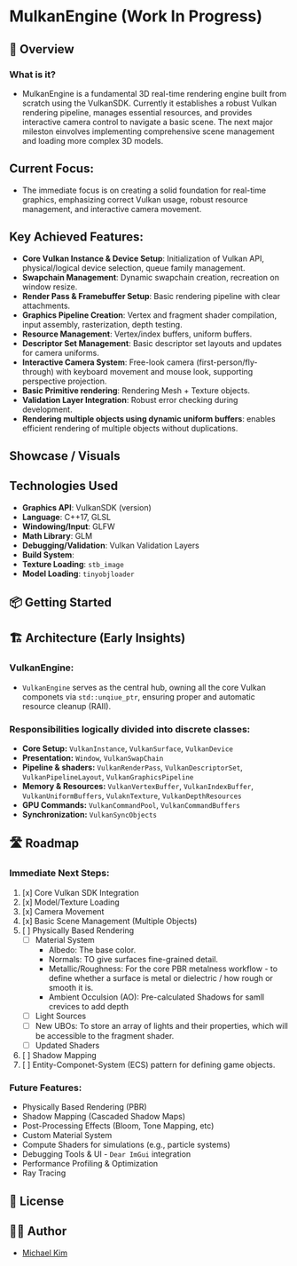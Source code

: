 # MulkanEngine (Work In Progress)

## 🚀 Overview

### What is it?
- MulkanEngine is a fundamental 3D real-time rendering engine built from scratch using the VulkanSDK. Currently it establishes a robust Vulkan rendering pipeline, manages essential resources, and provides interactive camera control to navigate a basic scene. The next major mileston einvolves implementing comprehensive scene management and loading more complex 3D models.

## Current Focus:
- The immediate focus is on creating a solid foundation for real-time graphics, emphasizing correct Vulkan usage, robust resource management, and interactive camera movement.

## Key Achieved Features:
- **Core Vulkan Instance & Device Setup**: Initialization of Vulkan API, physical/logical device selection, queue family management.
- **Swapchain Management**: Dynamic swapchain creation, recreation on window resize.
- **Render Pass & Framebuffer Setup**: Basic rendering pipeline with clear attachments.
- **Graphics Pipeline Creation**: Vertex and fragment shader compilation, input assembly, rasterization, depth testing.
- **Resource Management**: Vertex/index buffers, uniform buffers.
- **Descriptor Set Management**: Basic descriptor set layouts and updates for camera uniforms.
- **Interactive Camera System**: Free-look camera (first-person/fly-through) with keyboard movement and mouse look, supporting perspective projection.
- **Basic Primitive rendering**: Rendering Mesh + Texture objects.
- **Validation Layer Integration**: Robust error checking during development.
- **Rendering multiple objects using dynamic uniform buffers**: enables efficient rendering of multiple objects without duplications.


## Showcase / Visuals

## Technologies Used

- **Graphics API**: VulkanSDK (version)
- **Language**: C++17, GLSL
- **Windowing/Input**: GLFW
- **Math Library**: GLM
- **Debugging/Validation**: Vulkan Validation Layers
- **Build System**:
- **Texture Loading**: `stb_image`
- **Model Loading**: `tinyobjloader`

## 📦 Getting Started

## 🏗️ Architecture (Early Insights)

### VulkanEngine:
- `VulkanEngine` serves as the central hub, owning all the core Vulkan componets via `std::unqiue_ptr`, ensuring proper and automatic resource cleanup (RAII).

### Responsibilities logically divided into discrete classes:
- **Core Setup:** `VulkanInstance`, `VulkanSurface`, `VulkanDevice`
- **Presentation:** `Window`, `VulkanSwapChain`
- **Pipeline & shaders:** `VulkanRenderPass`, `VulkanDescriptorSet`, `VulkanPipelineLayout`, `VulkanGraphicsPipeline`
- **Memory & Resources:** `VulkanVertexBuffer`, `VulkanIndexBuffer`, `VulkanUniformBuffers`, `VulaknTexture`, `VulkanDepthResources`
- **GPU Commands:** `VulkanCommandPool`, `VulkanCommandBuffers`
- **Synchronization:** `VulkanSyncObjects`


## 🛣️ Roadmap

### Immediate Next Steps:
1. [x] Core Vulkan SDK Integration
2. [x] Model/Texture Loading
3. [x] Camera Movement
4. [x] Basic Scene Management (Multiple Objects)
5. [ ] Physically Based Rendering
    - [ ] Material System
        - Albedo: The base color.
        - Normals: TO give surfaces fine-grained detail.
        - Metallic/Roughness: For the core PBR metalness workflow - to define whether a surface is metal or dielectric / how rough or smooth it is.
        - Ambient Occulsion (AO): Pre-calculated Shadows for samll crevices to add depth
    - [ ] Light Sources
    - [ ] New UBOs: To store an array of lights and their properties, which will be accessible to the fragment shader.
    - [ ] Updated Shaders
6. [ ] Shadow Mapping
7. [ ] Entity-Componet-System (ECS) pattern for defining game objects.


### Future Features:
- Physically Based Rendering (PBR)
- Shadow Mapping (Cascaded Shadow Maps)
- Post-Processing Effects (Bloom, Tone Mapping, etc)
- Custom Material System
- Compute Shaders for simulations (e.g., particle systems)
- Debugging Tools & UI - `Dear ImGui` integration
- Performance Profiling & Optimization
- Ray Tracing

## 📜 License

## 🧑‍💻 Author
- [Michael Kim](https://www.linkedin.com/in/michaeltk217/)


